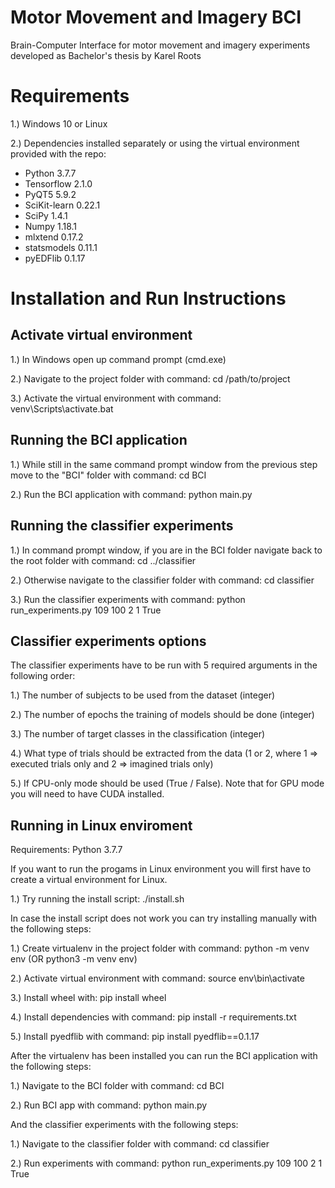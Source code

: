 # Motor Movement and Imagery BCI
Brain-Computer Interface for motor movement and imagery experiments developed as Bachelor's thesis by Karel Roots

# Requirements

1.) Windows 10 or Linux

2.) Dependencies installed separately or using the virtual environment provided with the repo: 

* Python 3.7.7
* Tensorflow 2.1.0
* PyQT5 5.9.2
* SciKit-learn 0.22.1
* SciPy 1.4.1
* Numpy 1.18.1
* mlxtend 0.17.2
* statsmodels 0.11.1
* pyEDFlib 0.1.17

# Installation and Run Instructions

## Activate virtual environment
1.) In Windows open up command prompt (cmd.exe)

2.) Navigate to the project folder with command: cd /path/to/project

3.) Activate the virtual environment with command: venv\Scripts\activate.bat

## Running the BCI application
1.) While still in the same command prompt window from the previous step move to the "BCI" folder with command: cd BCI

2.) Run the BCI application with command: python main.py

## Running the classifier experiments

1.) In command prompt window, if you are in the BCI folder navigate back to the root folder with command: cd ../classifier

2.) Otherwise navigate to the classifier folder with command: cd classifier

3.) Run the classifier experiments with command: python run_experiments.py 109 100 2 1 True

## Classifier experiments options
The classifier experiments have to be run with 5 required arguments in the following order:

1.) The number of subjects to be used from the dataset (integer)

2.) The number of epochs the training of models should be done (integer)

3.) The number of target classes in the classification (integer)

4.) What type of trials should be extracted from the data (1 or 2, where 1 => executed trials only and 2 => imagined trials only)

5.) If CPU-only mode should be used (True / False). Note that for GPU mode you will need to have CUDA installed.

## Running in Linux enviroment
Requirements: Python 3.7.7

If you want to run the progams in Linux environment you will first have to create a virtual environment for Linux.

1.) Try running the install script: ./install.sh

In case the install script does not work you can try installing manually with the following steps:

1.) Create virtualenv in the project folder with command: python -m venv env (OR python3 -m venv env)

2.) Activate virtual environment with command: source env\bin\activate

3.) Install wheel with: pip install wheel

4.) Install dependencies with command: pip install -r requirements.txt

5.) Install pyedflib with command: pip install pyedflib==0.1.17

After the virtualenv has been installed you can run the BCI application with the following steps:

1.) Navigate to the BCI folder with command: cd BCI

2.) Run BCI app with command: python main.py

And the classifier experiments with the following steps:

1.) Navigate to the classifier folder with command: cd classifier

2.) Run experiments with command: python run_experiments.py 109 100 2 1 True
